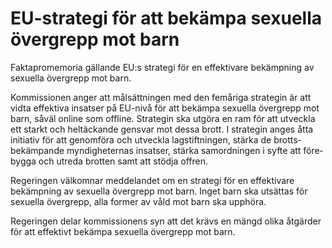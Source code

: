 # EU-strategi för att bekämpa sexu­ella över­grepp mot barn

Fakta­promemoria gällande EU:s strategi för en effekti­vare bekämp­ning av sexuella över­grepp mot barn.

Kommissionen anger att mål­­sätt­ningen med den fem­åriga strate­gin är att vidta effek­tiva insat­ser på EU\-nivå för att bekämpa sexuella över­grepp mot barn, såväl online som offline. Strategin ska utgöra en ram för att utveckla ett starkt och hel­täckande gensvar mot dessa brott. I strate­gin anges åtta initiativ för att genom­föra och utveckla lag­stift­ningen, stärka de brotts­bekäm­pande myndig­heternas insatser, stärka sam­ordningen i syfte att före­bygga och utreda brotten samt att stödja offren.

Regeringen väl­komnar med­delan­det om en strategi för en effekti­vare bekämp­ning av sexuella över­grepp mot barn. Inget barn ska utsättas för sexuella över­grepp, alla former av våld mot barn ska upphöra.

Regeringen delar kom­missionens syn att det krävs en mängd olika åtgärder för att effektivt bekämpa sexuella över­grepp mot barn.
